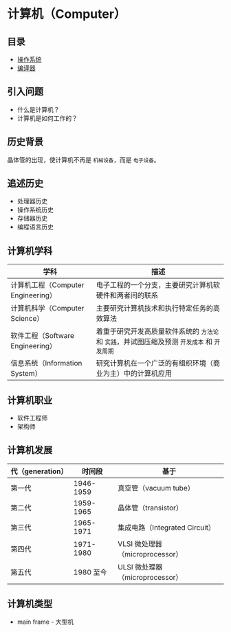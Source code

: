 # 计算机（Computer）

## 目录

* [操作系统](../os/README.md)
* [编译器](compiler/README.md)

## 引入问题

* 什么是计算机？
* 计算机是如何工作的？

## 历史背景

晶体管的出现，使计算机不再是 `机械设备`，而是 `电子设备`。

## 追述历史

* 处理器历史
* 操作系统历史
* 存储器历史
* 编程语言历史

## 计算机学科

| 学科                               | 描述                                                                                         |
| ---------------------------------- | -------------------------------------------------------------------------------------------- |
| 计算机工程（Computer Engineering） | 电子工程的一个分支，主要研究计算机软硬件和两者间的联系                                       |
| 计算机科学（Computer Science）     | 主要研究计算机技术和执行特定任务的高效算法                                                   |
| 软件工程（Software Engineering）   | 着重于研究开发高质量软件系统的 `方法论` 和 `实践`，并试图压缩及预测 `开发成本` 和 `开发周期` |
| 信息系统（Information System）     | 研究计算机在一个广泛的有组织环境（商业为主）中的计算机应用                                   |

## 计算机职业

* 软件工程师
* 架构师

## 计算机发展

| 代（generation） | 时间段    | 基于                            |
| ---------------- | --------- | ------------------------------- |
| 第一代           | 1946-1959 | 真空管（vacuum tube）           |
| 第二代           | 1959-1965 | 晶体管（transistor）            |
| 第三代           | 1965-1971 | 集成电路（Integrated Circuit）  |
| 第四代           | 1971-1980 | VLSI 微处理器（microprocessor） |
| 第五代           | 1980 至今 | ULSI 微处理器（microprocessor） |

## 计算机类型

* main frame - 大型机
